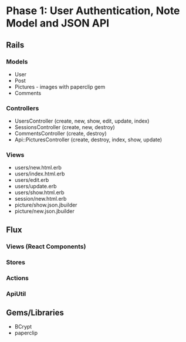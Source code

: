 # Phase 1: User Authentication, Note Model and JSON API

## Rails
### Models
* User
* Post
* Pictures - images with paperclip gem
* Comments

### Controllers
* UsersController (create, new, show, edit, update, index)
* SessionsController (create, new, destroy)
* CommentsController (create, destroy)
* Api::PicturesController (create, destroy, index, show, update)

### Views
* users/new.html.erb
* users/index.html.erb
* users/edit.erb
* users/update.erb
* users/show.html.erb
* session/new.html.erb
* picture/show.json.jbuilder
* picture/new.json.jbuilder

## Flux
### Views (React Components)

### Stores

### Actions

### ApiUtil

## Gems/Libraries
* BCrypt
* paperclip